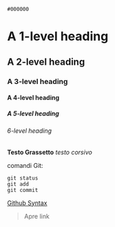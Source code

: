 `#000000`
# A 1-level heading

## A 2-level heading

### A 3-level heading

#### A 4-level heading

##### A 5-level heading

###### 6-level heading

**Testo Grassetto**
*testo corsivo*

comandi Git:
```
git status
git add
git commit
```

[Github Syntax](https://docs.github.com/en/get-started/writing-on-github/getting-started-with-writing-and-formatting-on-github/basic-writing-and-formatting-syntax)
> Apre link


